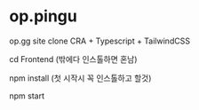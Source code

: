 # op.pingu

op.gg site clone
CRA + Typescript + TailwindCSS

cd Frontend (밖에다 인스톨하면 혼남)

npm install (첫 시작시 꼭 인스톨하고 할것)

npm start

